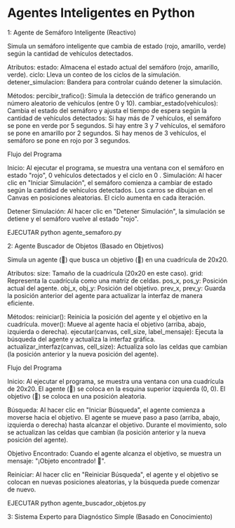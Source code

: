 # Agentes Inteligentes en Python 
 

1: Agente de Semáforo Inteligente (Reactivo)

  Simula un semáforo inteligente que cambia de estado (rojo, amarillo, verde) según la cantidad de vehículos detectados.

Atributos:
  estado: Almacena el estado actual del semáforo (rojo, amarillo, verde).
  ciclo: Lleva un conteo de los ciclos de la simulación.
  detener_simulacion: Bandera para controlar cuándo detener la simulación.
  
Métodos:
  percibir_trafico(): Simula la detección de tráfico generando un número aleatorio de vehículos (entre 0 y 10).
  cambiar_estado(vehiculos): Cambia el estado del semáforo y ajusta el tiempo de espera según la cantidad de vehículos detectados:
  Si hay más de 7 vehículos, el semáforo se pone en verde por 5 segundos.
  Si hay entre 3 y 7 vehículos, el semáforo se pone en amarillo por 2 segundos.
  Si hay menos de 3 vehículos, el semáforo se pone en rojo por 3 segundos.

Flujo del Programa

Inicio:
  Al ejecutar el programa, se muestra una ventana con el semáforo en estado "rojo", 0 vehículos detectados y el ciclo en 0
  .
Simulación:
  Al hacer clic en "Iniciar Simulación", el semáforo comienza a cambiar de estado según la cantidad de vehículos detectados.
  Los carros se dibujan en el Canvas en posiciones aleatorias.
  El ciclo aumenta en cada iteración.
  
Detener Simulación:
  Al hacer clic en "Detener Simulación", la simulación se detiene y el semáforo vuelve al estado "rojo".

  EJECUTAR 
  python agente_semaforo.py


2:  Agente Buscador de Objetos (Basado en Objetivos)
    
  Simula un agente (🤖) que busca un objetivo (🎯) en una cuadrícula de 20x20.

Atributos:
  size: Tamaño de la cuadrícula (20x20 en este caso).
  grid: Representa la cuadrícula como una matriz de celdas.
  pos_x, pos_y: Posición actual del agente.
  obj_x, obj_y: Posición del objetivo.
  prev_x, prev_y: Guarda la posición anterior del agente para actualizar la interfaz de manera eficiente.

Métodos:
  reiniciar(): Reinicia la posición del agente y el objetivo en la cuadrícula.
  mover(): Mueve al agente hacia el objetivo (arriba, abajo, izquierda o derecha).
  ejecutar(canvas, cell_size, label_mensaje): Ejecuta la búsqueda del agente y actualiza la interfaz gráfica.
  actualizar_interfaz(canvas, cell_size): Actualiza solo las celdas que cambian (la posición anterior y la nueva posición del agente).

Flujo del Programa

Inicio:
  Al ejecutar el programa, se muestra una ventana con una cuadrícula de 20x20.
  El agente (🤖) se coloca en la esquina superior izquierda (0, 0).
  El objetivo (🎯) se coloca en una posición aleatoria.

Búsqueda:
  Al hacer clic en "Iniciar Búsqueda", el agente comienza a moverse hacia el objetivo.
  El agente se mueve paso a paso (arriba, abajo, izquierda o derecha) hasta alcanzar el objetivo.
  Durante el movimiento, solo se actualizan las celdas que cambian (la posición anterior y la nueva posición del agente).

Objetivo Encontrado:
  Cuando el agente alcanza el objetivo, se muestra un mensaje: "¡Objeto encontrado! 🎉".

Reiniciar:
  Al hacer clic en "Reiniciar Búsqueda", el agente y el objetivo se colocan en nuevas posiciones aleatorias, y la búsqueda puede comenzar de nuevo.


EJECUTAR 
  python agente_buscador_objetos.py


3: Sistema Experto para Diagnóstico Simple (Basado en Conocimiento)














  
    
